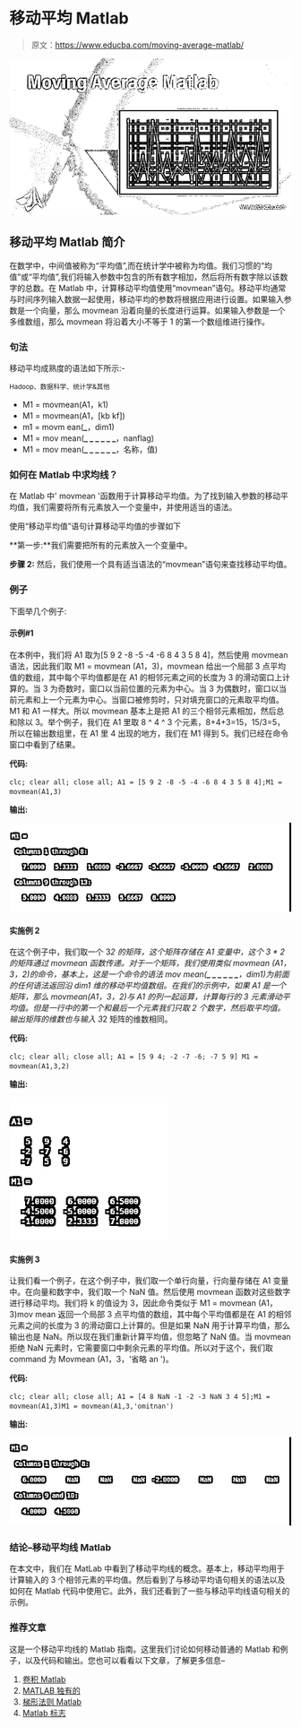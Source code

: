 # 移动平均 Matlab

> 原文：<https://www.educba.com/moving-average-matlab/>

![Moving Average Matlab](img/8977e65b4d618f251d52dc9cfad4652d.png)



## 移动平均 Matlab 简介

在数学中，中间值被称为“平均值”,而在统计学中被称为均值。我们习惯的“均值”或“平均值”,我们将输入参数中包含的所有数字相加，然后将所有数字除以该数字的总数。在 Matlab 中，计算移动平均值使用“movmean”语句。移动平均通常与时间序列输入数据一起使用，移动平均的参数将根据应用进行设置。如果输入参数是一个向量，那么 movmean 沿着向量的长度进行运算。如果输入参数是一个多维数组，那么 movmean 将沿着大小不等于 1 的第一个数组维进行操作。

### 句法

移动平均成熟度的语法如下所示:-

<small>Hadoop、数据科学、统计学&其他</small>

*   M1 = movmean(A1，k1)
*   M1 = movmean(A1，[kb kf])
*   m1 = movm ean(**_**，dim1)
*   M1 = mov mean(**_ _ _ _ _ _**，nanflag)
*   M1 = mov mean(**_ _ _ _ _ _**，名称，值)

### 如何在 Matlab 中求均线？

在 Matlab 中' movmean '函数用于计算移动平均值。为了找到输入参数的移动平均值，我们需要将所有元素放入一个变量中，并使用适当的语法。

使用“移动平均值”语句计算移动平均值的步骤如下

**第一步:**我们需要把所有的元素放入一个变量中。

**步骤 2:** 然后，我们使用一个具有适当语法的“movmean”语句来查找移动平均值。

### 例子

下面举几个例子:

#### 示例#1

在本例中，我们将 A1 取为[5 9 2 -8 -5 -4 -6 8 4 3 5 8 4]，然后使用 movmean 语法，因此我们取 M1 = movmean (A1，3)，movmean 给出一个局部 3 点平均值的数组，其中每个平均值都是在 A1 的相邻元素之间的长度为 3 的滑动窗口上计算的。当 3 为奇数时，窗口以当前位置的元素为中心。当 3 为偶数时，窗口以当前元素和上一个元素为中心。当窗口被修剪时，只对填充窗口的元素取平均值。M1 和 A1 一样大。所以 movmean 基本上是把 A1 的三个相邻元素相加，然后总和除以 3。举个例子，我们在 A1 里取 8 ^ 4 ^ 3 个元素，8+4+3=15，15/3=5，所以在输出数组里，在 A1 里 4 出现的地方，我们在 M1 得到 5。我们已经在命令窗口中看到了结果。

**代码:**

`clc;
clear all;
close all;
A1 = [5 9 2 -8 -5 -4 -6 8 4 3 5 8 4];M1 = movmean(A1,3)`

**输出:**

![moving average matlab output 1](img/cc6f1ed0a7a61003db266dee3047ee1e.png)



#### 实施例 2

在这个例子中，我们取一个 3*2 的矩阵，这个矩阵存储在 A1 变量中，这个 3 * 2 的矩阵通过 movmean 函数传递。对于一个矩阵，我们使用类似 movmean (A1，3，2)的命令，基本上，这是一个命令的语法 mov mean(**_ _ _ _ _ _**，dim1)为前面的任何语法返回沿 dim1 维的移动平均值数组。在我们的示例中，如果 A1 是一个矩阵，那么 movmean(A1，3，2)与 A1 的列一起运算，计算每行的 3 元素滑动平均值。但是一行中的第一个和最后一个元素我们只取 2 个数字，然后取平均值。输出矩阵的维数也与输入 3*2 矩阵的维数相同。

**代码:**

`clc;
clear all;
close all;
A1 = [5 9 4; -2 -7 -6; -7 5 9] M1 = movmean(A1,3,2)`

**输出:**

![output 2](img/f05579b8b0e438eae9f77918cd35a2b4.png)



#### 实施例 3

让我们看一个例子，在这个例子中，我们取一个单行向量，行向量存储在 A1 变量中。在向量和数字中，我们取一个 NaN 值。然后使用 movmean 函数对这些数字进行移动平均。我们将 k 的值设为 3，因此命令类似于 M1 = movmean (A1，3)mov mean 返回一个局部 3 点平均值的数组，其中每个平均值都是在 A1 的相邻元素之间的长度为 3 的滑动窗口上计算的。但是如果 NaN 用于计算平均值，那么输出也是 NaN。所以现在我们重新计算平均值，但忽略了 NaN 值。当 movmean 拒绝 NaN 元素时，它需要窗口中剩余元素的平均值。所以对于这个，我们取 command 为 Movmean (A1，3，'省略 an ')。

**代码:**

`clc;
clear all;
close all;
A1 = [4 8 NaN -1 -2 -3 NaN 3 4 5];M1 = movmean(A1,3)M1 = movmean(A1,3,'omitnan')`

**输出:**

![output 3](img/1abd9bf1e599181e01189e4e6380dc48.png)



### 结论–移动平均线 Matlab

在本文中，我们在 MatLab 中看到了移动平均线的概念。基本上，移动平均用于计算输入的 3 个相邻元素的平均值。然后看到了与移动平均语句相关的语法以及如何在 Matlab 代码中使用它。此外，我们还看到了一些与移动平均线语句相关的示例。

### 推荐文章

这是一个移动平均线的 Matlab 指南。这里我们讨论如何移动普通的 Matlab 和例子，以及代码和输出。您也可以看看以下文章，了解更多信息–

1.  [卷积 Matlab](https://www.educba.com/convolution-matlab/)
2.  [MATLAB 独有的](https://www.educba.com/matlab-unique/)
3.  [梯形法则 Matlab](https://www.educba.com/trapezoidal-rule-matlab/)
4.  [Matlab 标志](https://www.educba.com/matlab-flag/)





